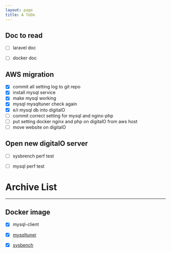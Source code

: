 ```yaml
---
layout: page
title: A ToDo
---
```



## Doc to read
- [ ] laravel doc
- [ ] docker doc


## AWS migration
- [x] commit all setting log to git repo
- [x] install mysql service
- [x] make mysql working
- [x] mysql mysqltuner check again
- [x] e/i mysql db into digitalO
- [ ] commit correct setting for mysql and nginx-php
- [ ] put setting docker nginx and php on digitalO from aws host
- [ ] move website on digitalO

## Open new digitalO server
- [ ] sysbrench perf test
- [ ] mysql perf test






# Archive List
--- 

## Docker image
 - [x] mysql-client
 - [x] [mysqltuner](https://github.com/owski/docker-mysqltuner/blob/master/Dockerfile)
 - [x] [sysbench](https://github.com/tjakobsson/sysbench/blob/master/Dockerfile)

